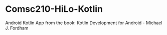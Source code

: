 # Comsc210-HiLo-Kotlin

Android Kotlin App from the book: Kotlin Development for Android - Michael J. Fordham

